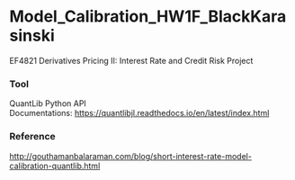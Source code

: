 # Model_Calibration_HW1F_BlackKarasinski
EF4821 Derivatives Pricing II: Interest Rate and Credit Risk Project

### Tool
QuantLib Python API <br>
Documentations: https://quantlibjl.readthedocs.io/en/latest/index.html
### Reference
http://gouthamanbalaraman.com/blog/short-interest-rate-model-calibration-quantlib.html
